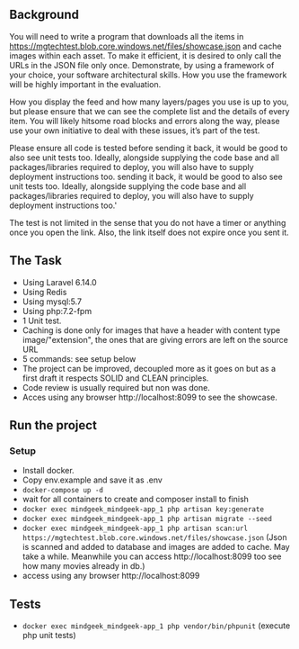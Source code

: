 ## Background

You will need to write a program that downloads all the items in https://mgtechtest.blob.core.windows.net/files/showcase.json and cache images within each asset. To make it efficient, it is desired to only call the URLs in the JSON file only once. Demonstrate, by using a framework of your choice, your software architectural skills. How you use the framework will be highly important in the evaluation.

How you display the feed and how many layers/pages you use is up to you, but please ensure that we can see the complete list and the details of every item. You will likely hitsome road blocks and errors along the way, please use your own initiative to deal with these issues, it’s part of the test.

Please ensure all code is tested before sending it back, it would be good to also see unit tests too. Ideally, alongside supplying the code base and all packages/libraries required to deploy, you will also have to supply deployment instructions too. sending it back, it would be good to also see unit tests too. Ideally, alongside supplying the code base and all packages/libraries required to deploy, you will also have to supply deployment instructions too.'
 
The test is not limited in the sense that you do not have a timer or anything once you open the link. Also, the link itself does not expire once you sent it.

## The Task
- Using Laravel 6.14.0
- Using Redis
- Using mysql:5.7
- Using php:7.2-fpm
- 1 Unit test.
- Caching is done only for images that have a header with content type image/"extension", the ones that are giving errors are left on the source URL
- 5 commands: see setup below
- The project can be improved, decoupled more as it goes on but as a first draft it respects SOLID and CLEAN principles.
- Code review is usually required but non was done.
- Acces using any browser http://localhost:8099 to see the showcase.

## Run the project
### Setup
- Install docker.
- Copy env.example and save it as .env
- `docker-compose up -d`
-  wait for all containers to create and composer install to finish
- `docker exec mindgeek_mindgeek-app_1 php artisan key:generate`
- `docker exec mindgeek_mindgeek-app_1 php artisan migrate --seed`
- `docker exec mindgeek_mindgeek-app_1 php artisan scan:url https://mgtechtest.blob.core.windows.net/files/showcase.json` (Json is scanned and added to database and images are added to cache. May take a while. Meanwhile you can access  http://localhost:8099 too see how many movies already in db.)
-  access using any browser http://localhost:8099


## Tests
- `docker exec mindgeek_mindgeek-app_1 php vendor/bin/phpunit` (execute php unit tests)
